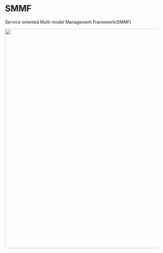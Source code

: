 # SMMF
Service-oriented Multi-model Management Framework(SMMF)


<p align="left">
  <img src={'/img/module/smmf.png'} width="720px" />
</p>